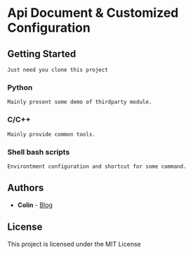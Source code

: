 # Api Document & Customized Configuration

## Getting Started

    Just need you clone this project

### Python
    Mainly present some demo of thirdparty module.

### C/C++
    Mainly provide common tools.

### Shell bash scripts
    Environtment configuration and shortcut for some command.

## Authors
* **Colin** - [Blog](http://blog.clshark.cn)

## License
This project is licensed under the MIT License
